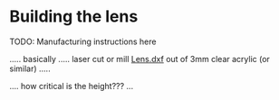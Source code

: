 # Building the lens

TODO: Manufacturing instructions here

..... basically ..... laser cut or mill [Lens.dxf](v1/Individual%20parts/Lens.dxf) out of 3mm clear acrylic (or similar) .....

.... how critical is the height??? ...
